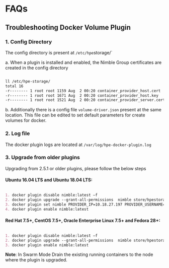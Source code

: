 # FAQs

## Troubleshooting Docker Volume Plugin

### 1. Config Directory

The config directory is present at `/etc/hpe`storage/`

a. When a plugin is installed and enabled, the Nimble Group certificates are created in the config directory

```markdown

ll /etc/hpe-storage/
total 16
-r-------- 1 root root 1159 Aug  2 00:20 container_provider_host.cert
-r-------- 1 root root 1671 Aug  2 00:20 container_provider_host.key
-r-------- 1 root root 1521 Aug  2 00:20 container_provider_server.cert
```

b. Additionally there is a config file `volume-driver.json` present at the same location. This file can be edited
to set default parameters for create volumes for docker.

### 2. Log file

The docker plugin logs are located at `/var/log/hpe-docker-plugin.log`

### 3. Upgrade from older plugins

Upgrading from 2.5.1 or older plugins, please follow the below steps

#### Ubuntu 16.04 LTS and Ubuntu 18.04 LTS:

```markdown

1. docker plugin disable nimble:latest –f
2. docker plugin upgrade --grant-all-permissions  nimble store/hpestorage/nimble:3.0.0 --skip-remote-check
3. docker plugin set nimble PROVIDER_IP=10.18.27.197 PROVIDER_USERNAME=admin PROVIDER_PASSWORD=admin glibc_libs.source=/lib/x86_64-linux-gnu
4. docker plugin enable nimble:latest
```

#### Red Hat 7.5+, CentOS 7.5+, Oracle Enterprise Linux 7.5+ and Fedora 28+:

```markdown

1. docker plugin disable nimble:latest –f
2. docker plugin upgrade --grant-all-permissions  nimble store/hpestorage/nimble:3.0.0 --skip-remote-check
3. docker plugin enable nimble:latest
```

**Note**: In Swarm Mode Drain the existing running containers to the node where the plugin is upgraded.
